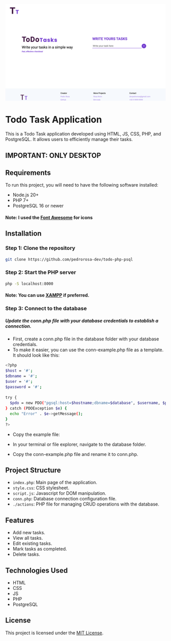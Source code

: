 <img src="/assets/images/homeScreen.png" alt="home screen" width="">

# Todo Task Application

This is a Todo Task application developed using HTML, JS, CSS, PHP, and PostgreSQL. It allows users to efficiently manage their tasks.

## IMPORTANT: ONLY DESKTOP

## Requirements

To run this project, you will need to have the following software installed:

- Node.js 20+
- PHP 7+
- PostgreSQL 16 or newer

#### **Note**: I used the [Font Awesome](https://fontawesome.com/) for icons

## Installation

### Step 1: Clone the repository

```bash
git clone https://github.com/pedrorosa-dev/todo-php-psql
```

### Step 2: Start the PHP server

```bash
php -S localhost:8000
```

#### **Note**: You can use [XAMPP](https://www.apachefriends.org/pt_br/index.html) if preferred.

### Step 3: Connect to the database

##### Update the conn.php file with your database credentials to establish a connection.

- First, create a conn.php file in the database folder with your database credentials.
- To make it easier, you can use the conn-example.php file as a template. It should look like this:

```bash
<?php
$host = '#';
$dbname = '#';
$user = '#';
$password = '#';

try {
  $pdo = new PDO("pgsql:host=$hostname;dbname=$database", $username, $password);
} catch (PDOException $e) {
  echo "Error" . $e->getMessage();
}
?>
```

- Copy the example file:

- In your terminal or file explorer, navigate to the database folder.
- Copy the conn-example.php file and rename it to conn.php.

## Project Structure

- `index.php`: Main page of the application.
- `style.css`: CSS stylesheet.
- `script.js`: Javascript for DOM manipulation.
- `conn.php`: Database connection configuration file.
- `./actions`: PHP file for managing CRUD operations with the database.

## Features

- Add new tasks.
- View all tasks.
- Edit existing tasks.
- Mark tasks as completed.
- Delete tasks.

## Technologies Used

- HTML
- CSS
- JS
- PHP
- PostgreSQL

## License

This project is licensed under the [MIT License](LICENSE).
